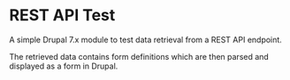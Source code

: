 REST API Test
=============

A simple Drupal 7.x module to test data retrieval from a REST API endpoint.

The retrieved data contains form definitions which are then parsed and displayed as a form in Drupal.
